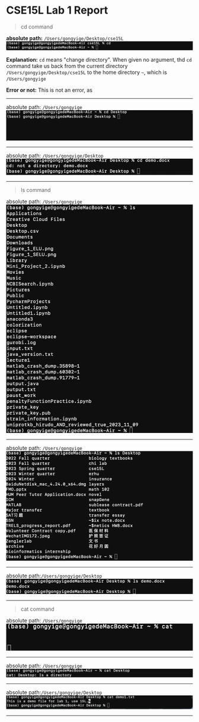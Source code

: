 # CSE15L Lab 1 Report

> cd command

**absolute path:** `/Users/gongyige/Desktop/cse15L`
![Image](cd_noArgument.jpeg)

**Explanation:** `cd` means "change directory". When given no argument, thd `cd` command take us back from the current directory `/Users/gongyige/Desktop/cse15L` to the home directory `~`, which is `/Users/gongyige`

**Error or not:** This is not an error, as 

---
absolute path: `/Users/gongyige`
![Image](cd_directory.jpeg)

---

absolute path: `/Users/gongyige/Desktop`
![Image](cd_file.jpeg)

---

> ls command

absolute path: `/Users/gongyige`
![Image](ls_no_argument.jpeg)

---

absolute path: `/Users/gongyige`
![Image](ls_directory.jpeg)

---

absolute path:`/Users/gongyige/Desktop`
![Image](ls_file.jpeg)

---

> cat command


absolute path: `/Users/gongyige`                                      
![Image](cat_no_argument.jpeg)

---

absolute path: `/Users/gongyige`
![Image](cat_directory.jpeg)

---

absolute path:`/Users/gongyige/Desktop`
![Image](cat_file.jpeg)

---

